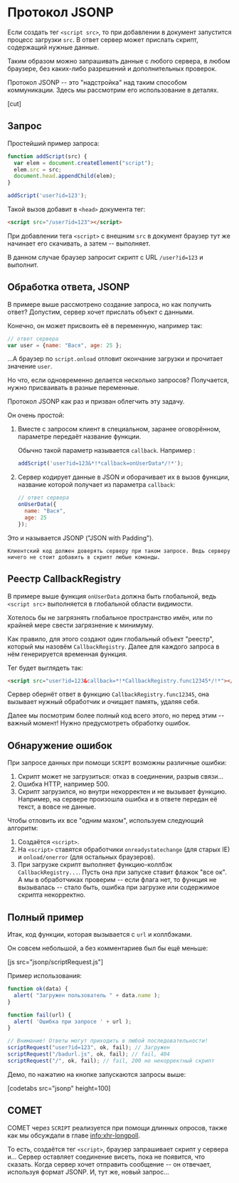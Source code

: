 # Протокол JSONP

Если создать тег `<script src>`, то при добавлении в документ запустится процесс загрузки `src`. В ответ сервер может прислать скрипт, содержащий нужные данные.

Таким образом можно запрашивать данные с любого сервера, в любом браузере, без каких-либо разрешений и дополнительных проверок.

Протокол JSONP -- это "надстройка" над таким способом коммуникации. Здесь мы рассмотрим его использование в деталях.

[cut]

## Запрос

Простейший пример запроса:

```js
function addScript(src) {
  var elem = document.createElement("script");
  elem.src = src;
  document.head.appendChild(elem);
}

addScript('user?id=123');
```

Такой вызов добавит в `<head>` документа тег:

```html
<script src="/user?id=123"></script>
```

При добавлении тега `<script>` с внешним `src` в документ браузер тут же начинает его скачивать, а затем -- выполняет.

В данном случае браузер запросит скрипт с URL `/user?id=123` и выполнит.

## Обработка ответа, JSONP

В примере выше рассмотрено создание запроса, но как получить ответ? Допустим, сервер хочет прислать объект с данными.

Конечно, он может присвоить её в переменную, например так:

```js no-beautify
// ответ сервера
var user = {name: "Вася", age: 25 };
```

...А браузер по `script.onload` отловит окончание загрузки и прочитает значение `user`.

Но что, если одновременно делается несколько запросов? Получается, нужно присваивать в разные переменные.

Протокол JSONP как раз и призван облегчить эту задачу.

Он очень простой:

1. Вместе с запросом клиент в специальном, заранее оговорённом, параметре передаёт название функции.

    Обычно такой параметр называется `callback`. Например :

    ```js
    addScript('user?id=123&*!*callback=onUserData*/!*');
    ```
2. Cервер кодирует данные в JSON и оборачивает их в вызов функции, название которой получает из параметра `callback`:

    ```js
    // ответ сервера
    onUserData({
      name: "Вася",
      age: 25
    });
    ```

Это и называется JSONP ("JSON with Padding").

```warn header="Аспект безопасности"
Клиентский код должен доверять серверу при таком запросе. Ведь серверу ничего не стоит добавить в скрипт любые команды.
```

## Реестр CallbackRegistry

В примере выше функция `onUserData` должна быть глобальной, ведь `<script src>` выполняется в глобальной области видимости.

Хотелось бы не загрязнять глобальное пространство имён, или по крайней мере свести загрязнение к минимуму.

Как правило, для этого создают один глобальный объект "реестр", который мы назовём `CallbackRegistry`. Далее для каждого запроса в нём генерируется временная функция.

Тег будет выглядеть так:

```html
<script src="user?id=123&callback=*!*CallbackRegistry.func12345*/!*"></script>
```

Сервер обернёт ответ в функцию `CallbackRegistry.func12345`, она вызывает нужный обработчик и очищает память, удаляя себя.

Далее мы посмотрим более полный код всего этого, но перед этим -- важный момент! Нужно предусмотреть обработку ошибок.

## Обнаружение ошибок

При запросе данных при помощи `SCRIPT` возможны различные ошибки:

1. Скрипт может не загрузиться: отказ в соединении, разрыв связи...
2. Ошибка HTTP, например 500.
3. Скрипт загрузился, но внутри некорректен и не вызывает функцию. Например, на сервере произошла ошибка и в ответе передан её текст, а вовсе не данные.

Чтобы отловить их все "одним махом", используем следующий алгоритм:

1. Создаётся `<script>`.
2. На `<script>` ставятся обработчики `onreadystatechange` (для старых IE) и `onload/onerror` (для остальных браузеров).
3. При загрузке скрипт выполняет функцию-коллбэк `CallbackRegistry...`. Пусть она при запуске ставит флажок "все ок". А мы в обработчиках проверим -- если флага нет, то функция не вызывалась -- стало быть, ошибка при загрузке или содержимое скрипта некорректно.

## Полный пример

Итак, код функции, которая вызывается с `url` и коллбэками.

Он совсем небольшой, а без комментариев был бы ещё меньше:

[js src="jsonp/scriptRequest.js"]

Пример использования:
```js
function ok(data) {
  alert( "Загружен пользователь " + data.name );
}

function fail(url) {
  alert( 'Ошибка при запросе ' + url );
}

// Внимание! Ответы могут приходить в любой последовательности!
scriptRequest("user?id=123", ok, fail); // Загружен
scriptRequest("/badurl.js", ok, fail); // fail, 404
scriptRequest("/", ok, fail); // fail, 200 но некорректный скрипт
```

Демо, по нажатию на кнопке запускаются запросы выше:

[codetabs src="jsonp" height=100]

## COMET

COMET через `SCRIPT` реализуется при помощи длинных опросов, также как мы обсуждали в главе <info:xhr-longpoll>.

То есть, создаётся тег `<script>`, браузер запрашивает скрипт у сервера и... Сервер оставляет соединение висеть, пока не появится, что сказать. Когда сервер хочет отправить сообщение -- он отвечает, используя формат JSONP. И, тут же, новый запрос...
